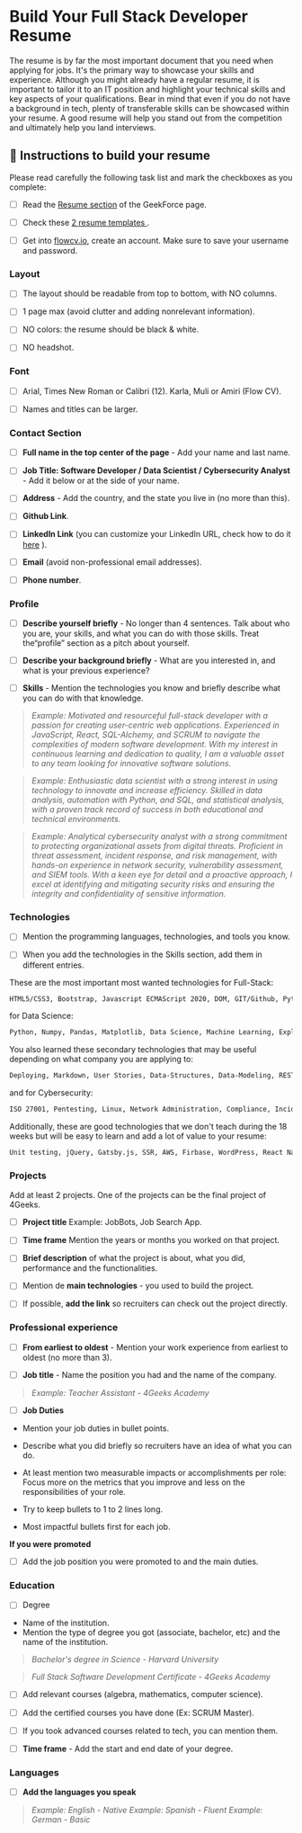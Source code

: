 <!--hide-->
# Build Your Full Stack Developer Resume
<!--endhide--> 

The resume is by far the most important document that you need when applying for jobs. It's the primary way to showcase your skills and experience. Although you might already have a regular resume, it is important to tailor it to an IT position and highlight your technical skills and key aspects of your qualifications. Bear in mind that even if you do not have a background in tech, plenty of transferable skills can be showcased within your resume. A good resume will help you stand out from the competition and ultimately help you land interviews. 

## 📝 Instructions to build your resume

Please read carefully the following task list and mark the checkboxes as you complete:

- [ ] Read the [Resume section](https://4geeksacademy.notion.site/Resume-CV-0d1ebbae7a6041aebcbacf5c8fd5c141) of the GeekForce page.

- [ ] Check these  [2 resume templates ](https://4geeksacademy.notion.site/Resume-Templates-CV-Templates-7e72180d5f274276b7ee5614b1df86a2).

- [ ] Get into  [flowcv.io](https://app.flowcv.com/), create an account. Make sure to save your username and password.

### Layout

- [ ] The layout should be readable from top to bottom, with NO columns.

- [ ] 1 page max (avoid clutter and adding nonrelevant information).

- [ ] NO colors: the resume should be black & white.

- [ ] NO headshot.

### Font

- [ ] Arial, Times New Roman or Calibri (12). Karla, Muli or Amiri (Flow CV).

- [ ] Names and titles can be larger.

### Contact Section

- [ ] **Full name in the top center of the page** - Add your name and last name.

- [ ] **Job Title: Software Developer / Data Scientist / Cybersecurity Analyst** - Add it below or at the side of your name.
  
- [ ] **Address** - Add the country, and the state you live in (no more than this).

- [ ] **Github Link**.

- [ ] **LinkedIn Link** (you can customize your LinkedIn URL, check how to do it  [here](https://www.linkedin.com/help/linkedin/answer/a542685/manage-your-public-profile-url?lang=en) ).

- [ ] **Email** (avoid non-professional email addresses).

- [ ] **Phone number**.

### Profile 

- [ ] **Describe yourself briefly** - No longer than 4 sentences. Talk about who you are, your skills, and what you can do with those skills. Treat the“profile” section as a pitch about yourself.

- [ ] **Describe your background briefly** - What are you interested in, and what is your previous experience?

- [ ] **Skills** - Mention the technologies you know and briefly describe what you can do with that knowledge.

>_Example:  Motivated and resourceful full-stack developer with a passion for creating user-centric web applications. Experienced in JavaScript, React, SQL-Alchemy, and SCRUM to navigate the complexities of modern software development. With my interest in continuous learning and dedication to quality, I am a valuable asset to any team looking for innovative software solutions._

>_Example:  Enthusiastic data scientist with a strong interest in using technology to innovate and increase efficiency. Skilled in data analysis, automation with Python, and SQL, and statistical analysis, with a proven track record of success in both educational and technical environments._

>_Example: Analytical cybersecurity analyst with a strong commitment to protecting organizational assets from digital threats. Proficient in threat assessment, incident response, and risk management, with hands-on experience in network security, vulnerability assessment, and SIEM tools. With a keen eye for detail and a proactive approach, I excel at identifying and mitigating security risks and ensuring the integrity and confidentiality of sensitive information._

### Technologies

- [ ] Mention the programming languages, technologies, and tools you know.

- [ ] When you add the technologies in the Skills section, add them in different entries.

These are the most important most wanted technologies for Full-Stack:

```txt
HTML5/CSS3, Bootstrap, Javascript ECMAScript 2020, DOM, GIT/Github, Python, Flask, APIs, React.js, Flux, SCRUM, SQL, SQLAlchemy, MySQL, Postgres
```

for Data Science:
```txt
Python, Numpy, Pandas, Matplotlib, Data Science, Machine Learning, Exploratory data analysis (EDA), Webscraping
```

You also learned these secondary technologies that may be useful depending on what company you are applying to:

```txt
Deploying, Markdown, User Stories, Data-Structures, Data-Modeling, REST, MVC.
```

and for Cybersecurity:
```txt
ISO 27001, Pentesting, Linux, Network Administration, Compliance, Incident Response, Data Protection, Vulnerability assessment, Red team/Blue team, Wireshark, ARP, NMAP, Open source intelligence (OSInt), Data loss prevention (DLP), Risk Management, NIST, ENS, Singularity Hackers, Documentation, Reporting, Investigating, Cyberintelligence, Ethic Hacking
```

Additionally, these are good technologies that we don't teach during the 18 weeks but will be easy to learn and add a lot of value to your resume:

```txt
Unit testing, jQuery, Gatsby.js, SSR, AWS, Firbase, WordPress, React Native.
```

### Projects
Add at least 2 projects. One of the projects can be the final project of 4Geeks.

- [ ] **Project title** Example: JobBots, Job Search App.

- [ ] **Time frame** Mention the years or months you worked on that project.

- [ ] **Brief description** of what the project is about, what you did, performance and the functionalities.

- [ ] Mention de **main technologies** - you used to build the project.

- [ ] If possible, **add the link** so recruiters can check out the project directly.

### Professional experience

- [ ] **From earliest to oldest** - Mention your work experience from earliest to oldest (no more than 3).

- [ ] **Job title** - Name the position you had and the name of the company.

> _Example: Teacher Assistant - 4Geeks Academy_

- [ ] **Job Duties**

* Mention your job duties in bullet points.

* Describe what you did briefly so recruiters have an idea of what you can do.

* At least mention two measurable impacts or accomplishments per role: Focus more on the metrics that you improve and less on the responsibilities of your role.

* Try to keep bullets to 1 to 2 lines long.

* Most impactful bullets first for each job.

 **If you were promoted**

- [ ] Add the job position you were promoted to and the main duties.

### Education 

- [ ] Degree 
* Name of the institution.
* Mention the type of degree you got (associate, bachelor, etc) and the name of the institution.
>_Bachelor's degree in Science - Harvard University_

>_Full Stack Software Development Certificate - 4Geeks Academy_

- [ ] Add relevant courses (algebra, mathematics, computer science).

- [ ] Add the certified courses you have done (Ex: SCRUM Master).

- [ ] If you took advanced courses related to tech, you can mention them.

- [ ] **Time frame** - Add the start and end date of your degree.

### Languages 

- [ ] **Add the languages you speak**

> _Example: English - Native_
> _Example: Spanish - Fluent_
> _Example: German - Basic_
